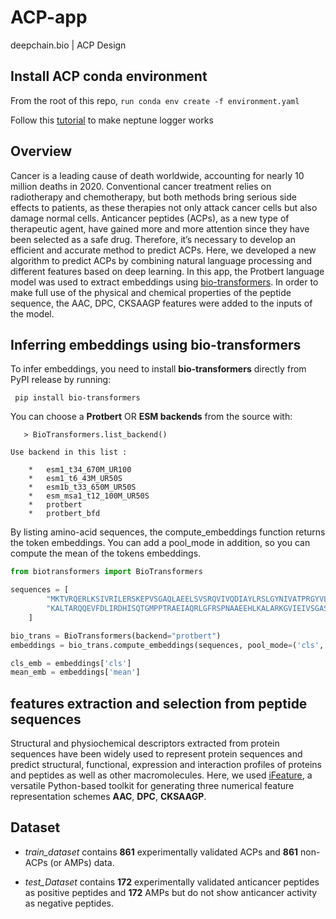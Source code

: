 # ACP-app
deepchain.bio | ACP Design 

## Install ACP conda environment 

From the root of this repo, ```run conda env create -f environment.yaml```

Follow this [tutorial](https://docs.neptune.ai/integrations-and-supported-tools/model-training/tensorflow-keras#step-5-monitor-your-tensorflow-keras-training-in-neptune) to make neptune logger works

## Overview 

Cancer is a leading cause of death worldwide, accounting for nearly 10 million deaths in 2020. Conventional cancer treatment relies on radiotherapy and chemotherapy, but both methods bring serious side effects to patients, as these therapies not only attack cancer cells but also damage normal cells. Anticancer peptides (ACPs), as  a new type of therapeutic agent, have gained more and more attention since they have been selected as a safe drug.  Therefore, it’s necessary to develop an efficient and accurate method to predict ACPs. Here, we developed a new algorithm to predict ACPs by combining natural language processing  and different features based on deep learning.  In this app, the Protbert language model was used to extract embeddings using [bio-transformers](https://pypi.org/project/bio-transformers/). In order to make full use of the physical and chemical properties of the peptide sequence, the AAC, DPC, CKSAAGP  features were added to the inputs of the model.

## Inferring embeddings using bio-transformers

To infer embeddings, you need to install __bio-transformers__ directly from PyPI release by running:

``` pip install bio-transformers```

You can choose a __Protbert__ OR __ESM backends__ from the source with:

```> from biotransformers import BioTransformers
   > BioTransformers.list_backend()
```
```>>
Use backend in this list :

    *   esm1_t34_670M_UR100
    *   esm1_t6_43M_UR50S
    *   esm1b_t33_650M_UR50S
    *   esm_msa1_t12_100M_UR50S
    *   protbert
    *   protbert_bfd
```
By listing amino-acid sequences, the compute_embeddings function returns the <CLS> token embeddings. You can add a pool_mode in addition, so you can compute the mean of the tokens embeddings.


```python
from biotransformers import BioTransformers

sequences = [
        "MKTVRQERLKSIVRILERSKEPVSGAQLAEELSVSRQVIVQDIAYLRSLGYNIVATPRGYVLAGG",
        "KALTARQQEVFDLIRDHISQTGMPPTRAEIAQRLGFRSPNAAEEHLKALARKGVIEIVSGASRGIRLLQEE",
    ]

bio_trans = BioTransformers(backend="protbert")
embeddings = bio_trans.compute_embeddings(sequences, pool_mode=('cls','mean'),batch_size=2)

cls_emb = embeddings['cls']
mean_emb = embeddings['mean']
```

## features extraction and selection from peptide sequences

Structural and physiochemical descriptors extracted from protein sequences have been widely used to represent protein sequences and predict structural, functional, expression and interaction profiles of proteins and peptides as well as other macromolecules. Here, we used [iFeature](https://github.com/Superzchen/iFeature), a versatile Python-based toolkit for generating three numerical feature representation schemes __AAC__, __DPC__, __CKSAAGP__. 

## Dataset

* _train_dataset_ contains __861__ experimentally validated ACPs and __861__ non-ACPs (or AMPs) data.
   
* _test_Dataset_ contains __172__ experimentally validated anticancer peptides as positive peptides and __172__ AMPs but do not show anticancer activity as negative peptides.








